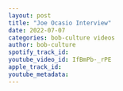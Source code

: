 ```yaml
---
layout: post
title: "Joe Ocasio Interview"
date: 2022-07-07
categories: bob-culture videos
author: bob-culture
spotify_track_id: 
youtube_video_id: IfBmPb-_rPE
apple_track_id: 
youtube_metadata: 
---
```


